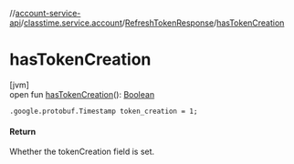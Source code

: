 //[account-service-api](../../../index.md)/[classtime.service.account](../index.md)/[RefreshTokenResponse](index.md)/[hasTokenCreation](has-token-creation.md)

# hasTokenCreation

[jvm]\
open fun [hasTokenCreation](has-token-creation.md)(): [Boolean](https://kotlinlang.org/api/latest/jvm/stdlib/kotlin/-boolean/index.html)

`.google.protobuf.Timestamp token_creation = 1;`

#### Return

Whether the tokenCreation field is set.
